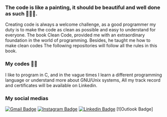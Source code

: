 ###  The code is like a painting, it should be beautiful and well done as such 👨🏽‍🎨. 
 Creating code is always a welcome challenge, as a good programmer my duty is to make the code as clean as possible and easy to understand for everyone.
 The book Clean Code, provided me with an extraordinary foundation in the world of programming. Besides, he taught me how to make clean codes
 The following repositories will follow all the rules in this book.
###  My codes 🧗🏼
 I like to program in C, and in the vague times I learn a different programming language or understand more about GNU/Unix systems, All my track record and certificates will be available on Linkedin.  
### My social medias
[![Gmail Badge](https://img.shields.io/badge/-Gmail-c14438?style=flat&logo=Gmail&logoColor=white&link=mailto:augusto-estevao@hotmail.com)](mailto:augusto.monte@a.ucb.br)
[![Instagram Badge](https://img.shields.io/badge/-Instagram-C13584?style=flat&labelColor=C13584&logo=instagram&logoColor=white&link=https://www.instagram.com/august.svg/)](https://www.instagram.com/august.svg/)
[![Linkedin Badge](https://img.shields.io/badge/-LinkedIn-blue?style=flat&logo=Linkedin&logoColor=white&link=https://www.linkedin.com/in/augusto-estev%C3%A3o-monte-448a80136/)](https://www.linkedin.com/in/augusto-estev%C3%A3o-monte-448a80136/)
[![Outlook Badge]
